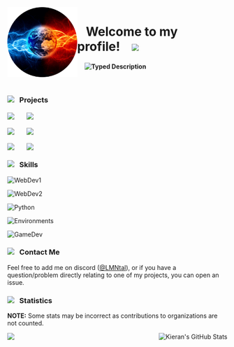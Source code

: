 <img align="left" alt="Avatar" width="160px" src="https://raw.githubusercontent.com/Kieran-Lock/Kieran-Lock/master/assets/avatar.png" />

<div>
    <h1>&nbsp;&nbsp;&nbsp;Welcome to my profile!&nbsp;&nbsp;&nbsp;&nbsp;<img src="https://media.giphy.com/media/hvRJCLFzcasrR4ia7z/giphy.gif" width="35"></h1>
    <h4>&nbsp;&nbsp;&nbsp;&nbsp;&nbsp;<img alt="Typed Description" src="https://readme-typing-svg.herokuapp.com?font=Noto+Sans&size=28&duration=3500&pause=500&color=E6EDF3&width=435&lines=Hi!+​+I'm+Kieran+Lock;Software+%2F+Web+Developer;Proficient+with+React+/+Svelte;Located+in+England%2C+UK" /></h4>
</div>
<br />

<h3><img src="https://media2.giphy.com/media/QssGEmpkyEOhBCb7e1/giphy.gif?cid=ecf05e47a0n3gi1bfqntqmob8g9aid1oyj2wr3ds3mg700bl&rid=giphy.gif" width ="30"> &nbsp;&nbsp;Projects</h3>

<div>
    <a href="https://github.com/Racing-League-Tools/Racing-League-Tools-Public"><img align="center" src="https://github-readme-stats.vercel.app/api/pin/?username=Racing-League-Tools&repo=Racing-League-Tools-Public&title_color=ffffff&text_color=c9cacc&icon_color=2bbc8a&bg_color=1d1f21" width="350px" /></a>&nbsp;&nbsp;&nbsp;&nbsp;&nbsp;&nbsp;
    <a href="https://github.com/Racing-League-Tools/Racing-League-Tools-Public"><img align="center" src="https://github-readme-stats.vercel.app/api/pin/?username=Racing-League-Tools&repo=Racing-League-Tools-Public&title_color=ffffff&text_color=c9cacc&icon_color=2bbc8a&bg_color=1d1f21" width="350px" /></a>
</div>
<br />
<div>
    <a href="https://github.com/Kieran-Lock/XtermGUI"><img align="center" src="https://github-readme-stats.vercel.app/api/pin/?username=Kieran-Lock&repo=XtermGUI&title_color=ffffff&text_color=c9cacc&icon_color=2bbc8a&bg_color=1d1f21" width="350px" /></a>&nbsp;&nbsp;&nbsp;&nbsp;&nbsp;&nbsp;
    <a href="https://github.com/Kieran-Lock/SQLiteFrame"><img align="center" src="https://github-readme-stats.vercel.app/api/pin/?username=Kieran-Lock&repo=SQLiteFrame&title_color=ffffff&text_color=c9cacc&icon_color=2bbc8a&bg_color=1d1f21" width="350px" /></a>
</div>
<br />
<div>
    <a href="https://github.com/Kieran-Lock/AutoKahoot"><img align="center" src="https://github-readme-stats.vercel.app/api/pin/?username=Kieran-Lock&repo=AutoKahoot&title_color=ffffff&text_color=c9cacc&icon_color=2bbc8a&bg_color=1d1f21" width="350px" /></a>&nbsp;&nbsp;&nbsp;&nbsp;&nbsp;&nbsp;
    <a href="https://github.com/Kieran-Lock/Reddit-GOD"><img align="center" src="https://github-readme-stats.vercel.app/api/pin/?username=Kieran-Lock&repo=Reddit-GOD&title_color=ffffff&text_color=c9cacc&icon_color=2bbc8a&bg_color=1d1f21" width="350px" /></a>
</div>

<h3><img src="https://media.giphy.com/media/fjOdkUskrUGyOZTHhQ/giphy.gif" width ="30"> &nbsp;&nbsp;Skills</h3>

![WebDev1](https://skillicons.dev/icons?i=ts,js,html,css)


![WebDev2](https://skillicons.dev/icons?i=firebase,gcp,react,nextjs)


![Python](https://skillicons.dev/icons?i=py,discord,raspberrypi,flask)


![Environments](https://skillicons.dev/icons?i=vscode,stackoverflow,github,git)


![GameDev](https://skillicons.dev/icons?i=cs,unity,unreal,arduino)


<h3><img src="https://media.giphy.com/media/ZqaZekJ3mPMmeMew4A/giphy.gif" width ="35"> &nbsp;&nbsp;Contact Me</h3>

Feel free to add me on discord ([@LMNtal](https://discordapp.com/users/380798738295422978)), or if you have a question/problem directly relating to one of my projects, you can open an issue.

<h3><img src="https://media.giphy.com/media/cj87CxfRtrUifF3Ryk/giphy.gif" width="30"> &nbsp;&nbsp;Statistics</h3>

**NOTE:** Some stats may be incorrect as contributions to organizations are not counted.

<div>
    <img align="left" src="https://github-readme-stats.vercel.app/api/top-langs/?username=Kieran-Lock&hide=java,html,tex&title_color=ffffff&text_color=c9cacc&icon_color=2bbc8a&bg_color=1d1f21&langs_count=3" />
    <img align="right" src="https://github-readme-stats.vercel.app/api?username=Kieran-Lock&show_icons=true&line_height=27&count_private=true&title_color=ffffff&text_color=c9cacc&icon_color=2bbc8a&bg_color=1d1f21" alt="Kieran's GitHub Stats" />
</div>
